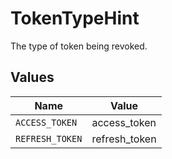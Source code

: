 # TokenTypeHint

The type of token being revoked.


## Values

| Name            | Value           |
| --------------- | --------------- |
| `ACCESS_TOKEN`  | access_token    |
| `REFRESH_TOKEN` | refresh_token   |